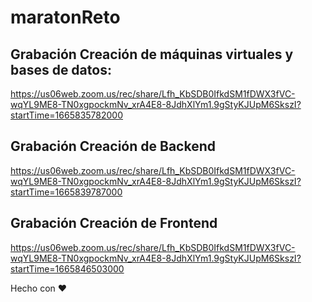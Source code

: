 # maratonReto

## Grabación Creación de máquinas virtuales y bases de datos:
https://us06web.zoom.us/rec/share/Lfh_KbSDB0IfkdSM1fDWX3fVC-wqYL9ME8-TN0xgpockmNv_xrA4E8-8JdhXlYm1.9gStyKJUpM6SkszI?startTime=1665835782000

## Grabación Creación de Backend
https://us06web.zoom.us/rec/share/Lfh_KbSDB0IfkdSM1fDWX3fVC-wqYL9ME8-TN0xgpockmNv_xrA4E8-8JdhXlYm1.9gStyKJUpM6SkszI?startTime=1665839787000

## Grabación Creación de Frontend
https://us06web.zoom.us/rec/share/Lfh_KbSDB0IfkdSM1fDWX3fVC-wqYL9ME8-TN0xgpockmNv_xrA4E8-8JdhXlYm1.9gStyKJUpM6SkszI?startTime=1665846503000

Hecho con ❤️
